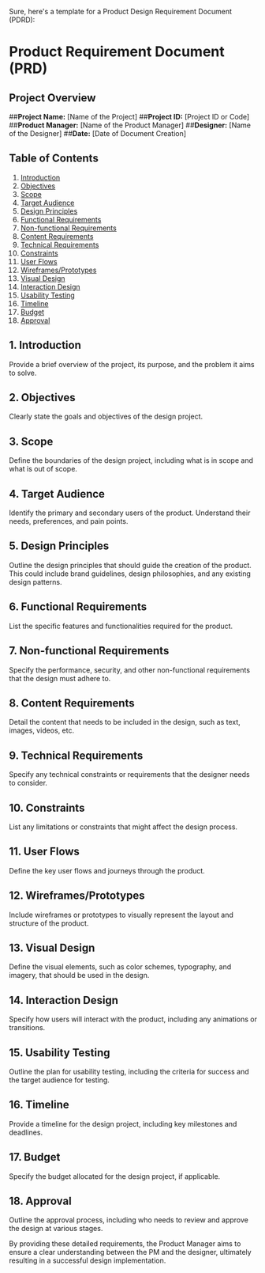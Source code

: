 Sure, here's a template for a Product Design Requirement Document (PDRD):

# Product Requirement Document (PRD)

## Project Overview

##**Project Name:** [Name of the Project]
##**Project ID:** [Project ID or Code]
##**Product Manager:** [Name of the Product Manager]
##**Designer:** [Name of the Designer]
##**Date:** [Date of Document Creation]

## Table of Contents

1. [Introduction](#introduction)
2. [Objectives](#objectives)
3. [Scope](#scope)
4. [Target Audience](#target-audience)
5. [Design Principles](#design-principles)
6. [Functional Requirements](#functional-requirements)
7. [Non-functional Requirements](#non-functional-requirements)
8. [Content Requirements](#content-requirements)
9. [Technical Requirements](#technical-requirements)
10. [Constraints](#constraints)
11. [User Flows](#user-flows)
12. [Wireframes/Prototypes](#wireframes-prototypes)
13. [Visual Design](#visual-design)
14. [Interaction Design](#interaction-design)
15. [Usability Testing](#usability-testing)
16. [Timeline](#timeline)
17. [Budget](#budget)
18. [Approval](#approval)

## 1. Introduction

Provide a brief overview of the project, its purpose, and the problem it aims to solve.

## 2. Objectives

Clearly state the goals and objectives of the design project.

## 3. Scope

Define the boundaries of the design project, including what is in scope and what is out of scope.

## 4. Target Audience

Identify the primary and secondary users of the product. Understand their needs, preferences, and pain points.

## 5. Design Principles

Outline the design principles that should guide the creation of the product. This could include brand guidelines, design philosophies, and any existing design patterns.

## 6. Functional Requirements

List the specific features and functionalities required for the product.

## 7. Non-functional Requirements

Specify the performance, security, and other non-functional requirements that the design must adhere to.

## 8. Content Requirements

Detail the content that needs to be included in the design, such as text, images, videos, etc.

## 9. Technical Requirements

Specify any technical constraints or requirements that the designer needs to consider.

## 10. Constraints

List any limitations or constraints that might affect the design process.

## 11. User Flows

Define the key user flows and journeys through the product.

## 12. Wireframes/Prototypes

Include wireframes or prototypes to visually represent the layout and structure of the product.

## 13. Visual Design

Define the visual elements, such as color schemes, typography, and imagery, that should be used in the design.

## 14. Interaction Design

Specify how users will interact with the product, including any animations or transitions.

## 15. Usability Testing

Outline the plan for usability testing, including the criteria for success and the target audience for testing.

## 16. Timeline

Provide a timeline for the design project, including key milestones and deadlines.

## 17. Budget

Specify the budget allocated for the design project, if applicable.

## 18. Approval

Outline the approval process, including who needs to review and approve the design at various stages.

By providing these detailed requirements, the Product Manager aims to ensure a clear understanding between the PM and the designer, ultimately resulting in a successful design implementation.
